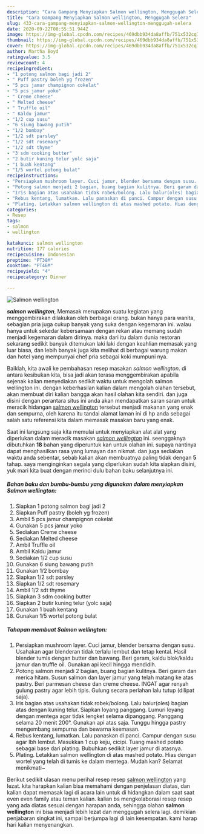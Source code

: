 ```yaml
---
description: "Cara Gampang Menyiapkan Salmon wellington, Menggugah Selera"
title: "Cara Gampang Menyiapkan Salmon wellington, Menggugah Selera"
slug: 433-cara-gampang-menyiapkan-salmon-wellington-menggugah-selera
date: 2020-09-22T08:55:51.944Z
image: https://img-global.cpcdn.com/recipes/469dbb934da8affb/751x532cq70/salmon-wellington-foto-resep-utama.jpg
thumbnail: https://img-global.cpcdn.com/recipes/469dbb934da8affb/751x532cq70/salmon-wellington-foto-resep-utama.jpg
cover: https://img-global.cpcdn.com/recipes/469dbb934da8affb/751x532cq70/salmon-wellington-foto-resep-utama.jpg
author: Martha Boyd
ratingvalue: 3.5
reviewcount: 4
recipeingredient:
- "1 potong salmon bagi jadi 2"
- " Puff pastry boleh yg frozen"
- "5 pcs jamur champignon cokelat"
- "5 pcs jamur yoko"
- " Creme cheese"
- " Melted cheese"
- " Truffle oil"
- " Kaldu jamur"
- "1/2 cup susu"
- "6 siung bawang putih"
- "1/2 bombay"
- "1/2 sdt parsley"
- "1/2 sdt rosemary"
- "1/2 sdt thyme"
- "3 sdm cooking butter"
- "2 butir kuning telur yolc saja"
- "1 buah kentang"
- "1/5 wortel potong bulat"
recipeinstructions:
- "Persiapkan mushroom layer. Cuci jamur, blender bersama dengan susu. Usahakan agar blenderan tidak terlalu lembut dan tetap kental. Hasil blender tumis dengan butter dan bawang. Beri garam, kaldu blok/kaldu jamur dan truffle oil. Gunakan api kecil hingga mendidih."
- "Potong salmon menjadi 2 bagian, buang bagian kulitnya. Beri garam dan merica hitam. Susun salmon dan layer jamur yang telah matang ke atas pastry. Beri parmesan cheese dan creme cheese. INGAT agar renyah gulung pastry agar lebih tipis. Gulung secara perlahan lalu tutup (dilipat saja)."
- "Iris bagian atas usahakan tidak robek/bolong. Lalu balur(oles) bagian atas dengan kuning telur. Siapkan loyang panggang. Lumuri loyang dengan mentega agar tidak lengket selama dipanggang. Panggang selama 20 menit 200°. Gunakan api atas saja. Tunggu hingga pastry mengembang sempurna dan bewarna keemasan."
- "Rebus kentang, lumatkan. Lalu panaskan di panci. Campur dengan susu agar lbh lembut. Masukkan 1 cup keju, cicipi. Tuang mashed potato sebagai base dari plating. Bubuhkan sedikit layer jamur di atasnya."
- "Plating. Letakkan salmon wellington di atas mashed potato. Hias dengan wortel yang telah di tumis ke dalam mentega. Mudah kan? Selamat menikmati~"
categories:
- Resep
tags:
- salmon
- wellington

katakunci: salmon wellington 
nutrition: 177 calories
recipecuisine: Indonesian
preptime: "PT38M"
cooktime: "PT46M"
recipeyield: "4"
recipecategory: Dinner

---
```



![Salmon wellington](https://img-global.cpcdn.com/recipes/469dbb934da8affb/751x532cq70/salmon-wellington-foto-resep-utama.jpg)

<b><i>salmon wellington</i></b>, Memasak merupakan suatu kegiatan yang menggembirakan dilakukan oleh berbagai orang. bukan hanya para wanita, sebagian pria juga cukup banyak yang suka dengan kegemaran ini. walau hanya untuk sekedar kebersamaan dengan rekan atau memang sudah menjadi kegemaran dalam dirinya. maka dari itu dalam dunia restoran sekarang sedikit banyak ditemukan laki laki dengan keahlian memasak yang luar biasa, dan lebih banyak juga kita melihat di berbagai warung makan dan hotel yang mempunyai chef pria sebagai koki mumpuni nya.

Baiklah, kita awali ke pembahasan resep masakan <i>salmon wellington</i>. di antara kesibukan kita, bisa jadi akan terasa menggembirakan apabila sejenak kalian menyediakan sedikit waktu untuk mengolah salmon wellington ini. dengan keberhasilan kalian dalam mengolah olahan tersebut, akan membuat diri kalian bangga akan hasil olahan kita sendiri. dan juga disini dengan perantara situs ini anda akan mendapatkan saran saran untuk meracik hidangan <u>salmon wellington</u> tersebut menjadi makanan yang enak dan sempurna, oleh karena itu tandai alamat laman ini di hp anda sebagai salah satu referensi kita dalam memasak masakan baru yang enak.




Saat ini langsung saja kita memulai untuk menyiapkan alat alat yang diperlukan dalam meracik masakan <u><i>salmon wellington</i></u> ini. seenggaknya dibutuhkan <b>18</b> bahan yang diperuntuk kan untuk olahan ini. supaya nantinya dapat menghasilkan rasa yang lumayan dan nikmat. dan juga sediakan waktu anda sebentar, sebab kalian akan membuatnya paling tidak dengan <b>5</b> tahap. saya menginginkan segala yang diperlukan sudah kita siapkan disini, yuk mari kita buat dengan merinci dulu bahan baku selanjutnya ini.

<!--inarticleads1-->

##### Bahan baku dan bumbu-bumbu yang digunakan dalam menyiapkan Salmon wellington:

1. Siapkan 1 potong salmon bagi jadi 2
1. Siapkan  Puff pastry (boleh yg frozen)
1. Ambil 5 pcs jamur champignon cokelat
1. Gunakan 5 pcs jamur yoko
1. Sediakan  Creme cheese
1. Sediakan  Melted cheese
1. Ambil  Truffle oil
1. Ambil  Kaldu jamur
1. Sediakan 1/2 cup susu
1. Gunakan 6 siung bawang putih
1. Gunakan 1/2 bombay
1. Siapkan 1/2 sdt parsley
1. Siapkan 1/2 sdt rosemary
1. Ambil 1/2 sdt thyme
1. Siapkan 3 sdm cooking butter
1. Siapkan 2 butir kuning telur (yolc saja)
1. Gunakan 1 buah kentang
1. Gunakan 1/5 wortel potong bulat




<!--inarticleads2-->

##### Tahapan membuat Salmon wellington:

1. Persiapkan mushroom layer. Cuci jamur, blender bersama dengan susu. Usahakan agar blenderan tidak terlalu lembut dan tetap kental. Hasil blender tumis dengan butter dan bawang. Beri garam, kaldu blok/kaldu jamur dan truffle oil. Gunakan api kecil hingga mendidih.
1. Potong salmon menjadi 2 bagian, buang bagian kulitnya. Beri garam dan merica hitam. Susun salmon dan layer jamur yang telah matang ke atas pastry. Beri parmesan cheese dan creme cheese. INGAT agar renyah gulung pastry agar lebih tipis. Gulung secara perlahan lalu tutup (dilipat saja).
1. Iris bagian atas usahakan tidak robek/bolong. Lalu balur(oles) bagian atas dengan kuning telur. Siapkan loyang panggang. Lumuri loyang dengan mentega agar tidak lengket selama dipanggang. Panggang selama 20 menit 200°. Gunakan api atas saja. Tunggu hingga pastry mengembang sempurna dan bewarna keemasan.
1. Rebus kentang, lumatkan. Lalu panaskan di panci. Campur dengan susu agar lbh lembut. Masukkan 1 cup keju, cicipi. Tuang mashed potato sebagai base dari plating. Bubuhkan sedikit layer jamur di atasnya.
1. Plating. Letakkan salmon wellington di atas mashed potato. Hias dengan wortel yang telah di tumis ke dalam mentega. Mudah kan? Selamat menikmati~




Berikut sedikit ulasan menu perihal resep resep <u>salmon wellington</u> yang lezat. kita harapkan kalian bisa memahami dengan penjelasan diatas, dan kalian dapat memasak lagi di acara lain untuk di hidangkan dalam saat saat even even family atau teman kalian. kalian bs mengkolaborasi resep resep yang ada diatas sesuai dengan harapan anda, sehingga olahan <b>salmon wellington</b> ini bisa menjadi lebih lezat dan menggugah selera lagi. demikian penjabaran singkat ini, sampai berjumpa lagi di lain kesempatan. kami harap hari kalian menyenangkan.
